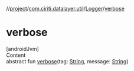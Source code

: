 //[project](../../index.md)/[com.ciriti.datalayer.util](../index.md)/[Logger](index.md)/[verbose](verbose.md)



# verbose  
[androidJvm]  
Content  
abstract fun [verbose](verbose.md)(tag: [String](https://kotlinlang.org/api/latest/jvm/stdlib/kotlin/-string/index.html), message: [String](https://kotlinlang.org/api/latest/jvm/stdlib/kotlin/-string/index.html))  



